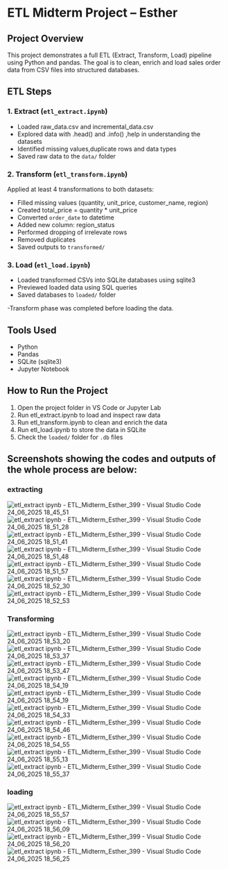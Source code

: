 # ETL Midterm Project – Esther 

## Project Overview
This project demonstrates a full ETL (Extract, Transform, Load) pipeline using Python and pandas. The goal is to clean, enrich and load sales order data from CSV files into structured databases.

## ETL Steps

### 1. Extract (`etl_extract.ipynb`)
- Loaded raw_data.csv and incremental_data.csv
- Explored data with .head() and .info() ,help in understanding the datasets
- Identified missing values,duplicate rows and data types
- Saved raw data to the `data/` folder

### 2. Transform (`etl_transform.ipynb`)
Applied at least 4 transformations to both datasets:
- Filled missing values (quantity, unit_price, customer_name, region)
- Created total_price = quantity * unit_price
- Converted `order_date` to datetime
- Added new column: region_status
- Performed dropping of irrelevate rows
- Removed duplicates
- Saved outputs to `transformed/`

### 3. Load (`etl_load.ipynb`)
- Loaded transformed CSVs into SQLite databases using sqlite3
- Previewed loaded data using SQL queries
- Saved databases to `loaded/` folder

-Transform phase was completed before loading the data.

## Tools Used
- Python
- Pandas
- SQLite (sqlite3)
- Jupyter Notebook

##  How to Run the Project
1. Open the project folder in VS Code or Jupyter Lab
2. Run etl_extract.ipynb to load and inspect raw data
3. Run etl_transform.ipynb to clean and enrich the data
4. Run etl_load.ipynb to store the data in SQLite
5. Check the `loaded/` folder for `.db` files

## Screenshots showing the codes and outputs of the whole process are below: 
### extracting
![etl_extract ipynb - ETL_Midterm_Esther_399 - Visual Studio Code 24_06_2025 18_45_51](https://github.com/user-attachments/assets/c2800bf8-faf3-44dd-9897-588037557d7c)
![etl_extract ipynb - ETL_Midterm_Esther_399 - Visual Studio Code 24_06_2025 18_51_28](https://github.com/user-attachments/assets/4ac48c59-9e97-4de0-a0b6-18ad3308241d)
![etl_extract ipynb - ETL_Midterm_Esther_399 - Visual Studio Code 24_06_2025 18_51_41](https://github.com/user-attachments/assets/b36c6548-f54d-41c4-add0-0bc97ec02dd0)
![etl_extract ipynb - ETL_Midterm_Esther_399 - Visual Studio Code 24_06_2025 18_51_48](https://github.com/user-attachments/assets/afe5f037-23dc-4866-a4f1-acd891b7879b)
![etl_extract ipynb - ETL_Midterm_Esther_399 - Visual Studio Code 24_06_2025 18_51_57](https://github.com/user-attachments/assets/26325048-d3e8-41d5-b109-ae0f75f14a60)
![etl_extract ipynb - ETL_Midterm_Esther_399 - Visual Studio Code 24_06_2025 18_52_30](https://github.com/user-attachments/assets/714fb6e5-4a86-4bdc-9e91-04177d16bdbb)
![etl_extract ipynb - ETL_Midterm_Esther_399 - Visual Studio Code 24_06_2025 18_52_53](https://github.com/user-attachments/assets/ce07196c-dfdb-456a-8c12-bdbb5c1b3818)
### Transforming
![etl_extract ipynb - ETL_Midterm_Esther_399 - Visual Studio Code 24_06_2025 18_53_20](https://github.com/user-attachments/assets/b6aabe90-f154-483a-834d-ee9d422c7a20)
![etl_extract ipynb - ETL_Midterm_Esther_399 - Visual Studio Code 24_06_2025 18_53_37](https://github.com/user-attachments/assets/4b6b6c62-32a5-4a03-a6cc-392978d14bb4)
![etl_extract ipynb - ETL_Midterm_Esther_399 - Visual Studio Code 24_06_2025 18_53_47](https://github.com/user-attachments/assets/3d95a99e-ca33-4253-8494-ef8cb99060d9)
![etl_extract ipynb - ETL_Midterm_Esther_399 - Visual Studio Code 24_06_2025 18_54_19](https://github.com/user-attachments/assets/66c37a36-d740-4299-b578-60f648af9abd)
![etl_extract ipynb - ETL_Midterm_Esther_399 - Visual Studio Code 24_06_2025 18_54_19](https://github.com/user-attachments/assets/21f62a1e-b0ee-4018-b5ba-79f8fbba064d)
![etl_extract ipynb - ETL_Midterm_Esther_399 - Visual Studio Code 24_06_2025 18_54_33](https://github.com/user-attachments/assets/6db6c12c-6835-43f5-b075-4e2b2e05a841)
![etl_extract ipynb - ETL_Midterm_Esther_399 - Visual Studio Code 24_06_2025 18_54_46](https://github.com/user-attachments/assets/3beab594-db09-4702-95b5-66dade2ba2da)
![etl_extract ipynb - ETL_Midterm_Esther_399 - Visual Studio Code 24_06_2025 18_54_55](https://github.com/user-attachments/assets/f65667ed-d2b7-44a0-afcb-ae8406615151)
![etl_extract ipynb - ETL_Midterm_Esther_399 - Visual Studio Code 24_06_2025 18_55_13](https://github.com/user-attachments/assets/76ee7621-6a08-4fc8-a80d-0d0f63fa8655)
![etl_extract ipynb - ETL_Midterm_Esther_399 - Visual Studio Code 24_06_2025 18_55_37](https://github.com/user-attachments/assets/62f2c5ff-384e-4633-b115-62d65671145c)
### loading
![etl_extract ipynb - ETL_Midterm_Esther_399 - Visual Studio Code 24_06_2025 18_55_57](https://github.com/user-attachments/assets/5b0bb4e4-5962-4fd4-9339-be6465afe421)
![etl_extract ipynb - ETL_Midterm_Esther_399 - Visual Studio Code 24_06_2025 18_56_09](https://github.com/user-attachments/assets/45484c1e-8735-423e-ab1a-6ef34f7c04ef)
![etl_extract ipynb - ETL_Midterm_Esther_399 - Visual Studio Code 24_06_2025 18_56_20](https://github.com/user-attachments/assets/edee0cd0-9079-43d1-b01a-0de78781b40e)
![etl_extract ipynb - ETL_Midterm_Esther_399 - Visual Studio Code 24_06_2025 18_56_25](https://github.com/user-attachments/assets/cbed8d68-9bcd-42c5-a2e3-261c4e47e8c7)







